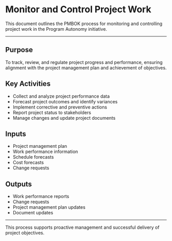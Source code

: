 # Monitor and Control Project Work

This document outlines the PMBOK process for monitoring and controlling project work in the Program Autonomy initiative.

---

## Purpose
To track, review, and regulate project progress and performance, ensuring alignment with the project management plan and achievement of objectives.

## Key Activities
- Collect and analyze project performance data
- Forecast project outcomes and identify variances
- Implement corrective and preventive actions
- Report project status to stakeholders
- Manage changes and update project documents

## Inputs
- Project management plan
- Work performance information
- Schedule forecasts
- Cost forecasts
- Change requests

## Outputs
- Work performance reports
- Change requests
- Project management plan updates
- Document updates

---

This process supports proactive management and successful delivery of project objectives.
